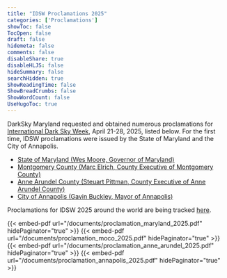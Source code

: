 ```yaml
---
title: "IDSW Proclamations 2025"
categories: ['Proclamations']
showToc: false
TocOpen: false
draft: false
hidemeta: false
comments: false
disableShare: true
disableHLJS: false
hideSummary: false
searchHidden: true
ShowReadingTime: false
ShowBreadCrumbs: false
ShowWordCount: false
UseHugoToc: true
---
```


DarkSky Maryland requested and obtained numerous proclamations for [International Dark Sky Week](https://idsw.darksky.org/), April 21-28, 2025, listed below. For the first time, IDSW proclamations were issued by the State of Maryland and the City of Annapolis. 

  - [State of Maryland (Wes Moore, Governor of Maryland)](/documents/proclamation_maryland_2025.pdf)
  - [Montgomery County (Marc Elrich, County Executive of Montgomery County)](/documents/proclamation_moco_2025.pdf)
  - [Anne Arundel County (Steuart Pittman, County Executive of Anne Arundel County)](/documents/proclamation_anne_arundel_2025.pdf)
  - [City of Annapolis (Gavin Buckley, Mayor of Annapolis)](/documents/proclamation_annapolis_2025.pdf)

Proclamations for IDSW 2025 around the world are being tracked [here](https://idsw.darksky.org/proclamation).

{{< embed-pdf url="/documents/proclamation_maryland_2025.pdf" hidePaginator="true" >}}
{{< embed-pdf url="/documents/proclamation_moco_2025.pdf" hidePaginator="true" >}}
{{< embed-pdf url="/documents/proclamation_anne_arundel_2025.pdf" hidePaginator="true" >}}
{{< embed-pdf url="/documents/proclamation_annapolis_2025.pdf" hidePaginator="true" >}}

